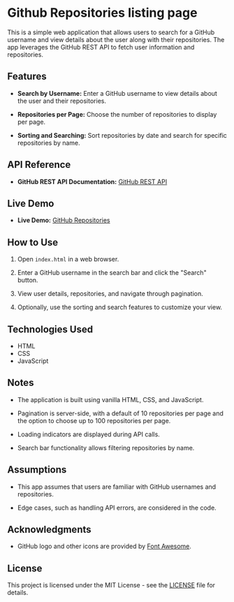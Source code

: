 # Github Repositories listing page

This is a simple web application that allows users to search for a GitHub username and view details about the user along with their repositories. The app leverages the GitHub REST API to fetch user information and repositories.

## Features

- **Search by Username:** Enter a GitHub username to view details about the user and their repositories.

- **Repositories per Page:** Choose the number of repositories to display per page.

- **Sorting and Searching:** Sort repositories by date and search for specific repositories by name.

## API Reference

- **GitHub REST API Documentation:** [GitHub REST API](https://docs.github.com/en/rest/reference)

## Live Demo

- **Live Demo:** [GitHub Repositories](https://github-repositories-listing-page-omega.vercel.app/)

## How to Use

1. Open `index.html` in a web browser.

2. Enter a GitHub username in the search bar and click the "Search" button.

3. View user details, repositories, and navigate through pagination.

4. Optionally, use the sorting and search features to customize your view.

## Technologies Used

- HTML
- CSS
- JavaScript

## Notes

- The application is built using vanilla HTML, CSS, and JavaScript.

- Pagination is server-side, with a default of 10 repositories per page and the option to choose up to 100 repositories per page.

- Loading indicators are displayed during API calls.

- Search bar functionality allows filtering repositories by name.

## Assumptions

- This app assumes that users are familiar with GitHub usernames and repositories.

- Edge cases, such as handling API errors, are considered in the code.

## Acknowledgments

- GitHub logo and other icons are provided by [Font Awesome](https://fontawesome.com/).

## License

This project is licensed under the MIT License - see the [LICENSE](LICENSE) file for details.
